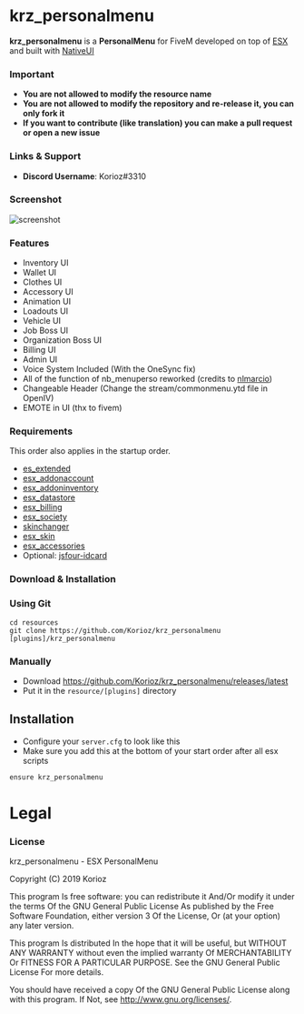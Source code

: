 # krz_personalmenu
**krz_personalmenu** is a **PersonalMenu** for FiveM developed on top of [ESX](https://github.com/ESX-Org/es_extended) and built with [NativeUI](https://github.com/FrazzIe/NativeUILua)

### Important
- **You are not allowed to modify the resource name**
- **You are not allowed to modify the repository and re-release it, you can only fork it**
- **If you want to contribute (like translation) you can make a pull request or open a new issue**

### Links & Support
- **Discord Username**: Korioz#3310

### Screenshot

![screenshot](https://i.gyazo.com/54528fac5600f0b33194d0ad3aafa08b.png)

### Features
- Inventory UI
- Wallet UI
- Clothes UI
- Accessory UI
- Animation UI
- Loadouts UI
- Vehicle UI
- Job Boss UI
- Organization Boss UI
- Billing UI
- Admin UI
- Voice System Included (With the OneSync fix)
- All of the function of nb_menuperso reworked (credits to [nlmarcio](https://github.com/nlmarcio))
- Changeable Header (Change the stream/commonmenu.ytd file in OpenIV)
- EMOTE in UI (thx to fivem)

### Requirements
This order also applies in the startup order.

- [es_extended](https://github.com/ESX-Org/es_extended)
- [esx_addonaccount](https://github.com/ESX-Org/esx_addonaccount)
- [esx_addoninventory](https://github.com/ESX-Org/esx_addoninventory)
- [esx_datastore](https://github.com/ESX-Org/esx_datastore)
- [esx_billing](https://github.com/ESX-Org/esx_billing)
- [esx_society](https://github.com/ESX-Org/esx_society)
- [skinchanger](https://github.com/ESX-Org/skinchanger)
- [esx_skin](https://github.com/ESX-Org/esx_skin)
- [esx_accessories](https://github.com/ESX-Org/esx_accessories)
- Optional: [jsfour-idcard](https://github.com/jonassvensson4/jsfour-idcard)

### Download & Installation

### Using Git

```
cd resources
git clone https://github.com/Korioz/krz_personalmenu [plugins]/krz_personalmenu
```

### Manually
- Download https://github.com/Korioz/krz_personalmenu/releases/latest
- Put it in the `resource/[plugins]` directory

## Installation
- Configure your `server.cfg` to look like this
- Make sure you add this at the bottom of your start order after all esx scripts

```
ensure krz_personalmenu
```
# Legal
### License
krz_personalmenu - ESX PersonalMenu

Copyright (C) 2019 Korioz

This program Is free software: you can redistribute it And/Or modify it under the terms Of the GNU General Public License As published by the Free Software Foundation, either version 3 Of the License, Or (at your option) any later version.

This program Is distributed In the hope that it will be useful, but WITHOUT ANY WARRANTY without even the implied warranty Of MERCHANTABILITY Or FITNESS FOR A PARTICULAR PURPOSE. See the GNU General Public License For more details.

You should have received a copy Of the GNU General Public License along with this program. If Not, see http://www.gnu.org/licenses/.